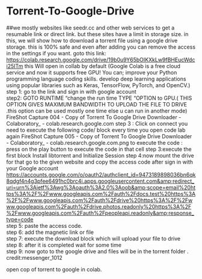 # Torrent-To-Google-Drive

##we mostly websites like seedr.cc and other web services to get a resumable link or direct link. but these sites have a limit in storage size. 
in this, we will show how to download a torrent file using a google drive storage.  this is 100% safe and even after adding you can remove the access in the settings if you want.  goto this link:  https://colab.research.google.com/drive/19b0u9Y65bOIKXkLw9fBHEucWdci25ITm  this Will open in collab by default (Google Colab is a free cloud service and now it supports free GPU! You can; improve your Python programming language coding skills. develop deep learning applications using popular libraries such as Keras, TensorFlow, PyTorch, and OpenCV.)  
step 1: go to the link and sign in with google account  
step2: GOTO RUNTIME   “change the run time TYPE “OPTION  to GPU.( THIS OPTION GIVES MAXIMUM BANDWIDTH TO UPLOAD THE FILE TO DRIVE .this option can be used mostly one time else u can run in another mode)  FireShot Capture 004 - Copy of Torrent To Google Drive Downloader - Colaboratory_ - colab.research.google.com  step 3 : Click on connect  you need to execute the following code/ block every time you open code lab again FireShot Capture 005 - Copy of Torrent To Google Drive Downloader - Colaboratory_ - colab.research.google.com.png  to execute the code :   press on the play button to execute the code in that cell 
step 3:execute the first block Install libtorrent and Initialize Session
step 4:now mount the drive for that go to the given website and copy the access code after sign in with your Google account  https://accounts.google.com/o/oauth2/authclient_id=9473189898036bn6qk8qdgf4n4g3pfee6491hc0brc4i.apps.googleusercontent.com&amp;redirect_uri=urn%3Aietf%3Awg%3Aoauth%3A2.0%3Aoob&amp;scope=email%20https%3A%2F%2Fwww.googleapis.com%2Fauth%2Fdocs.test%20https%3A%2F%2Fwww.googleapis.com%2Fauth%2Fdrive%20https%3A%2F%2Fwww.googleapis.com%2Fauth%2Fdrive.photos.readonly%20https%3A%2F%2Fwww.googleapis.com%2Fauth%2Fpeopleapi.readonly&amp;response_type=code  
step 5: paste the access code.  
step 6: add the magnetic link or file  
step 7: execute the download block which will upload your file to drive  
step 8: after it is completed wait for some time  
step 9: now goto to the google drive and files will be in the torrent folder . 
credit:messenger_1012

open cop of torrent to google in colab.
